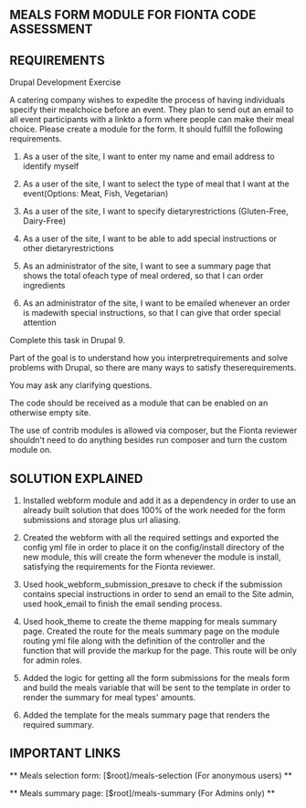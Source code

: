 MEALS FORM MODULE FOR FIONTA CODE ASSESSMENT
---------------------------------------------

REQUIREMENTS
------------


Drupal Development Exercise


A catering company wishes to expedite the process of having individuals specify their mealchoice before an event. 
They plan to send out an email to all event participants with a linkto a form where people can make their meal choice.
Please create a module for the form. It should fulfill the following requirements.

1. As a user of the site, I want to enter my name and email address to identify myself

2. As a user of the site, I want to select the type of meal that I want at the event(Options: Meat, Fish, Vegetarian)

3. As a user of the site, I want to specify dietaryrestrictions (Gluten-Free, Dairy-Free)

4. As a user of the site, I want to be able to add special instructions or other dietaryrestrictions

5. As an administrator of the site, I want to see a summary page that shows the total ofeach type of meal ordered, so that I can order ingredients

6. As an administrator of the site, I want to be emailed whenever an order is madewith special instructions, so that I can give that order special attention


Complete this task in Drupal 9. 

Part of the goal is to understand how you interpretrequirements and solve problems with Drupal, 
so there are many ways to satisfy theserequirements. 

You may ask any clarifying questions.

The code should be received as a module that can be enabled on an otherwise empty site.

The use of contrib modules is allowed via composer, 
but the Fionta reviewer shouldn't need to do anything besides run composer and turn the custom module on.



SOLUTION EXPLAINED
------------------

1. Installed webform module and add it as a dependency in order to use 
   an already built solution that does 100% of the work needed for the form submissions and storage plus url aliasing.

2. Created the webform with all the required settings and exported the config yml file 
   in order to place it on the config/install directory of the new module, 
   this will create the form whenever the module is install, satisfying the requirements
   for the Fionta reviewer.

3. Used hook_webform_submission_presave to check if the submission contains special instructions
   in order to send an email to the Site admin, used hook_email to finish the email sending process.

4. Used hook_theme to create the theme mapping for meals summary page. 
   Created the route for the meals summary page on the module routing yml file along with
   the definition of the controller and the function that will provide the markup for the page.
   This route will be only for admin roles.

5. Added the logic for getting all the form submissions for the meals form and build the meals 
   variable that will be sent to the template in order to render the summary for meal types' amounts.

6. Added the template for the meals summary page that renders the required summary.


IMPORTANT LINKS
---------------
** Meals selection form: [$root]/meals-selection (For anonymous users) **

** Meals summary page: [$root]/meals-summary (For Admins only) **